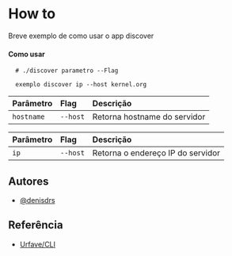 

# How to

Breve exemplo de como usar o app discover






#### Como usar

```http
  # ./discover parametro --Flag

  exemplo discover ip --host kernel.org
```

| Parâmetro   | Flag       | Descrição                           |
| :---------- | :--------- | :---------------------------------- |
| `hostname` | `--host` | Retorna hostname do servidor |



| Parâmetro   | Flag       | Descrição                           |
| :---------- | :--------- | :---------------------------------- |
| `ip` | `--host` | Retorna o endereço IP do servidor |




## Autores

- [@denisdrs](https://github.com/denisdrs)


## Referência

 - [Urfave/CLI](github.com/urfave/cli)

